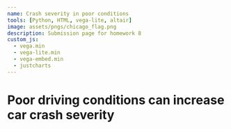 ```yaml
---
name: Crash severity in poor conditions
tools: [Python, HTML, vega-lite, altair]
image: assets/pngs/chicago_flag.png
description: Submission page for homework 8
custom_js:
  - vega.min
  - vega-lite.min
  - vega-embed.min
  - justcharts
---
```


# Poor driving conditions can increase car crash severity

<vegachart schema-url="{{ site.baseurl }}/assets/json/crashes_chart.json" style="width: 100%"></vegachart>